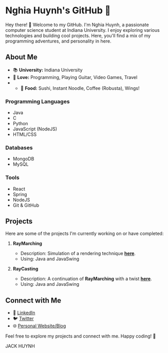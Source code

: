 # Nghia Huynh's GitHub 🚀
Hey there! 👋 Welcome to my GitHub. I'm Nghia Huynh, a passionate computer science student at Indiana University. I enjoy exploring various technologies and building cool projects. Here, you'll find a mix of my programming adventures, and personality in here.

## About Me
- 📚 **University:** Indiana University
- 🎸 **Love:** Programming, Playing Guitar, Video Games, Travel
- - 🎸 **Food:** Sushi, Instant Noodle, Coffee (Robusta), Wings!

### Programming Languages
- Java
- C
- Python
- JavaScript (NodeJS)
- HTML/CSS

### Databases
- MongoDB
- MySQL

### Tools
- React
- Spring
- NodeJS
- Git & GitHub

## Projects

Here are some of the projects I'm currently working on or have completed:

1. **RayMarching**
   - Description: Simulation of a rendering technique [**here**](https://github.com/JackHuynh0610/RayMarching).
   - Using: Java and JavaSwing

2. **RayCasting**
   - Description: A continuation of **RayMarching** with a twist [**here**](https://github.com/JackHuynh0610/RayCasting-3D).
   - Using: Java and JavaSwing

## Connect with Me

- 💼 [LinkedIn](https://www.linkedin.com/in/nghiahuynh/)
- 🐦 [Twitter](https://twitter.com/your-twitter-handle)
- 🌐 [Personal Website/Blog](https://www.nghiahuynh.com)

Feel free to explore my projects and connect with me. Happy coding! 🚀

JACK HUYNH
